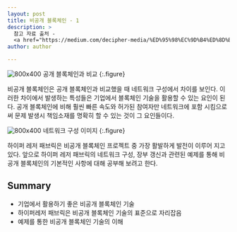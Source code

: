 ```yaml
---
layout: post
title: 비공개 블록체인 - 1
description: >
  참고 자료 출처 -
  <a href="https://medium.com/decipher-media/%ED%95%98%EC%9D%B4%ED%8D%BC%EB%A0%88%EC%A0%80-%ED%8C%A8%EB%B8%8C%EB%A6%AD-%EB%84%A4%ED%8A%B8%EC%9B%8C%ED%81%AC-%EA%B5%AC%EC%A1%B0-hyperledger-fabric-network-structure-d7fd9c759983">Jung Sungdong 님</a>
author: author

---
```


![800x400](https://cdn-images-1.medium.com/max/880/1*seO851h_1kXOC35Pq-rfOA.png)
공개 블록체인과 비교
{:.figure}

비공개 블록체인은 공개 블록체인과 비교했을 때 네트워크 구성에서 차이를 보인다.
이러한 차이에서 발생하는 특성들은 기업에서 블록체인 기술을 활용할 수 있는 요인이 된다.
공개 블록체인에 비해 훨씬 빠른 속도와 허가된 참여자만 네트워크에 포함 시킴으로써
문제 발생시 책임소재를 명확히 할 수 있는 것이 그 요인들이다.

![800x400](https://cdn-images-1.medium.com/max/880/0*ZmUBS_OQzo5W3A56)
네트워크 구성 이미지
{:.figure}

하이퍼 레저 패브릭은 비공개 블록체인 프로젝트 중 가장 활발하게 발전이 이루어 지고 있다.
앞으로 하이퍼 레저 패브릭의 네트워크 구성, 장부 갱신과 관련된 예제를 통해
비공개 블록체인의 기본적인 사항에 대해 공부해 보려고 한다.

## Summary

* 기업에서 활용하기 좋은 비공개 블록체인 기술
* 하이퍼레저 패브릭은 비공개 블록체인 기술의 표준으로 자리잡음
* 예제를 통한 비공개 블록체인 기술의 이해
